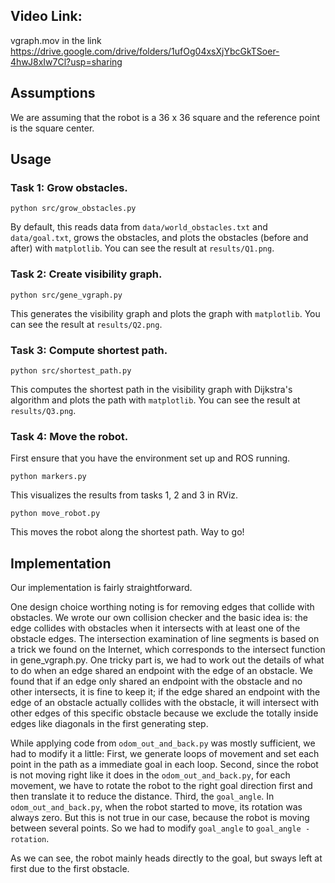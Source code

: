 ## Video Link:
vgraph.mov in the link https://drive.google.com/drive/folders/1ufOg04xsXjYbcGkTSoer-4hwJ8xIw7Cl?usp=sharing

## Assumptions

We are assuming that the robot is a 36 x 36 square and the reference point is the square center.

## Usage

### Task 1: Grow obstacles.

`python src/grow_obstacles.py`

By default, this reads data from `data/world_obstacles.txt` and `data/goal.txt`, grows the obstacles, and plots the obstacles (before and after) with `matplotlib`. You can see the result at `results/Q1.png`.

### Task 2: Create visibility graph.

`python src/gene_vgraph.py`

This generates the visibility graph and plots the graph with `matplotlib`. You can see the result at `results/Q2.png`.

### Task 3: Compute shortest path.

`python src/shortest_path.py`

This computes the shortest path in the visibility graph with Dijkstra's algorithm and plots the path with `matplotlib`. You can see the result at `results/Q3.png`.

### Task 4: Move the robot.

First ensure that you have the environment set up and ROS running.

`python markers.py`

This visualizes the results from tasks 1, 2 and 3 in RViz.

`python move_robot.py`

This moves the robot along the shortest path. Way to go!

## Implementation

Our implementation is fairly straightforward. 

One design choice worthing noting is for removing edges that collide with obstacles. We wrote our own collision checker and the basic idea is: the edge collides with obstacles when it intersects with at least one of the obstacle edges. The intersection examination of line segments is based on a trick we found on the Internet, which corresponds to the intersect function in gene_vgraph.py. One tricky part is, we had to work out the details of what to do when an edge shared an endpoint with the edge of an obstacle. We found that if an edge only shared an endpoint with the obstacle and no other intersects, it is fine to keep it; if the edge shared an endpoint with the edge of an obstacle actually collides with the obstacle, it will intersect with other edges of this specific obstacle because we exclude the totally inside edges like diagonals in the first generating step.

While applying code from `odom_out_and_back.py` was mostly sufficient, we had to modify it a little:
First, we generate loops of movement and set each point in the path as a immediate goal in each loop. 
Second, since the robot is not moving right like it does in the `odom_out_and_back.py`, for each movement, we have to rotate the robot to the right goal direction first and then translate it to reduce the distance. 
Third, the `goal_angle`. In `odom_out_and_back.py`, when the robot started to move, its rotation was always zero. But this is not true in our case, because the robot is moving between several points. So we had to modify `goal_angle` to `goal_angle - rotation`.

As we can see, the robot mainly heads directly to the goal, but sways left at first due to the first obstacle.
